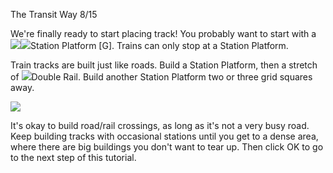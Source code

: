 The Transit Way 8/15

We're finally ready to start placing track! You probably want to start with a ![](IconRailPlatform)![](IconTrainSign)Station Platform [G]. Trains can only stop at a Station Platform.

Train tracks are built just like roads. Build a Station Platform, then a stretch of ![](IconRail2)Double Rail. Build another Station Platform two or three grid squares away.

![](docs/images/tutorial/transit/transit-7-[4].png)

It's okay to build road/rail crossings, as long as it's not a very busy road. Keep building tracks with occasional stations until you get to a dense area, where there are big buildings you don't want to tear up. Then click OK to go to the next step of this tutorial.

